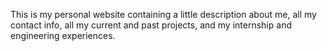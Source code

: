 This is my personal website containing a little description about me, all my contact info, all my current and past projects, and my internship and engineering experiences.